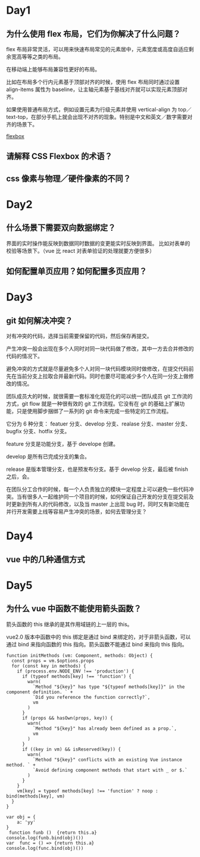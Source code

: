 # Day1

## 为什么使用 flex 布局，它们为你解决了什么问题？

flex 布局非常灵活，可以用来快速布局常见的元素居中，元素宽度或高度自适应剩余宽高等等之类的布局。

在移动端上能够布局兼容性更好的布局。

比如在布局多个行内元素基于顶部对齐的时候，使用 flex 布局同时通过设置 align-items 属性为 baseline，让主轴元素基于基线对齐就可以实现元素顶部对齐。

如果使用普通布局方式，例如设置元素为行级元素并使用 vertical-align 为 top／text-top，在部分手机上就会出现不对齐的现象。特别是中文和英文／数字需要对齐的场景下。

[flexbox](https://developer.mozilla.org/zh-CN/docs/Web/CSS/CSS_Flexible_Box_Layout/%E5%85%B8%E5%9E%8B_%E7%94%A8%E4%BE%8B_%E7%9A%84_Flexbox)

## 请解释 CSS Flexbox 的术语？

## css 像素与物理／硬件像素的不同？

# Day2

## 什么场景下需要双向数据绑定？

界面的实时操作能反映到数据同时数据的变更能实时反映到界面。
比如对表单的校验等场景下。（vue 比 react 对表单验证的处理就要方便很多）

## 如何配置单页应用？如何配置多页应用？

# Day3

## git 如何解决冲突？

对有冲突的代码，选择当前需要保留的代码，然后保存再提交。

产生冲突一般会出现在多个人同时对同一块代码做了修改，其中一方去合并修改的代码的情况下。

避免冲突的方式就是尽量避免多个人对同一块代码模块同时做修改，在提交代码前先在当前分支上拉取合并最新代码。同时也要尽可能减少多个人在同一分支上做修改的情况。

团队成员大的时候，就很需要一套标准化规范化的可以统一团队成员 git 工作流的方式，git flow 就是一种很有效的 git 工作流程。它没有在 git 的基础上扩展功能，只是使用脚步捆绑了一系列的 git 命令来完成一些特定的工作流程。

它分为 6 种分支： featuer 分支、develop 分支、realase 分支、master 分支、bugfix 分支、hotfix 分支。

feature 分支是功能分支，基于 develope 创建。

develop 是所有已完成分支的集合。

release 是版本管理分支，也是预发布分支。基于 develop 分支，最后被 finish 之后，会。

在团队分工合作的时候，每一个人负责独立的模块一定程度上可以避免一些代码冲突。当有很多人一起维护同一个项目的时候，如何保证自己开发的分支在提交前及时更新到所有人的代码修改，以及当 master 上出现 bug 时，同时又有新功能在并行开发需要上线等容易产生冲突的场景，如何去管理分支？

# Day4

## vue 中的几种通信方式

# Day5

## 为什么 vue 中函数不能使用箭头函数？

箭头函数的 this 继承的是其作用域链的上一层的 this。

vue2.0 版本中函数中的 this 绑定是通过 bind 来绑定的，对于非箭头函数，可以通过 bind 来指向函数的 this 指向。箭头函数不能通过 bind 来指向 this 指向。

```
function initMethods (vm: Component, methods: Object) {
  const props = vm.$options.props
  for (const key in methods) {
    if (process.env.NODE_ENV !== 'production') {
      if (typeof methods[key] !== 'function') {
        warn(
          `Method "${key}" has type "${typeof methods[key]}" in the component definition. ` +
          `Did you reference the function correctly?`,
          vm
        )
      }
      if (props && hasOwn(props, key)) {
        warn(
          `Method "${key}" has already been defined as a prop.`,
          vm
        )
      }
      if ((key in vm) && isReserved(key)) {
        warn(
          `Method "${key}" conflicts with an existing Vue instance method. ` +
          `Avoid defining component methods that start with _ or $.`
        )
      }
    }
    vm[key] = typeof methods[key] !== 'function' ? noop : bind(methods[key], vm)
  }
}
```

```
var obj = {
	a: 'yy'
}
 function funb ()  {return this.a}
console.log(funb.bind(obj)())
var  func = () => {return this.a}
console.log(func.bind(obj)())
```
